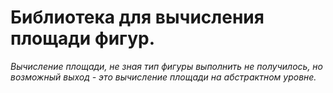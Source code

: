 <h1>Библиотека для вычисления площади фигур.</h1>
<i>Вычисление площади, не зная тип фигуры выполнить не получилось, но возможный выход - это вычисление площади на абстрактном уровне.</i>
